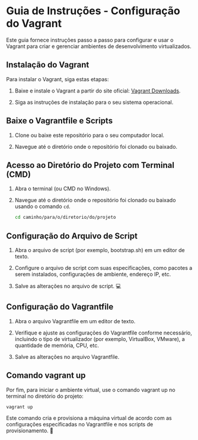 # Guia de Instruções - Configuração do Vagrant

Este guia fornece instruções passo a passo para configurar e usar o Vagrant para criar e gerenciar ambientes de desenvolvimento virtualizados.

## Instalação do Vagrant

Para instalar o Vagrant, siga estas etapas:

1. Baixe e instale o Vagrant a partir do site oficial: [Vagrant Downloads](https://www.vagrantup.com/downloads).

2. Siga as instruções de instalação para o seu sistema operacional.

## Baixe o Vagrantfile e Scripts

1. Clone ou baixe este repositório para o seu computador local.

2. Navegue até o diretório onde o repositório foi clonado ou baixado.

## Acesso ao Diretório do Projeto com Terminal (CMD)

1. Abra o terminal (ou CMD no Windows).

2. Navegue até o diretório onde o repositório foi clonado ou baixado usando o comando `cd`.

   ```bash
   cd caminho/para/o/diretorio/do/projeto

## Configuração do Arquivo de Script
1. Abra o arquivo de script (por exemplo, bootstrap.sh) em um editor de texto.

2. Configure o arquivo de script com suas especificações, como pacotes a serem instalados, configurações de ambiente, endereço IP, etc.

3. Salve as alterações no arquivo de script. 💻

## Configuração do Vagrantfile
1. Abra o arquivo Vagrantfile em um editor de texto.

2. Verifique e ajuste as configurações do Vagrantfile conforme necessário, incluindo o tipo de virtualizador (por exemplo, VirtualBox, VMware), a quantidade de memória, CPU, etc.

3. Salve as alterações no arquivo Vagrantfile.

## Comando vagrant up
Por fim, para iniciar o ambiente virtual, use o comando vagrant up no terminal no diretório do projeto:

`vagrant up`

Este comando cria e provisiona a máquina virtual de acordo com as configurações especificadas no Vagrantfile e nos scripts de provisionamento. 🚀